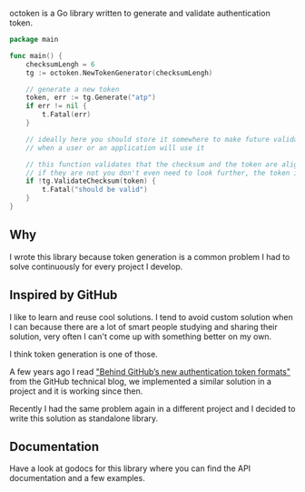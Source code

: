 octoken is a Go library written to generate and validate authentication token.

```go
package main

func main() {
    checksumLengh = 6
	tg := octoken.NewTokenGenerator(checksumLengh)

    // generate a new token
	token, err := tg.Generate("atp")
	if err != nil {
		t.Fatal(err)
	}

    // ideally here you should store it somewhere to make future validation
    // when a user or an application will use it

    // this function validates that the checksum and the token are aligned.
    // if they are not you don't even need to look further, the token is invalid.
	if !tg.ValidateChecksum(token) {
		t.Fatal("should be valid")
	}
}
```

## Why

I wrote this library because token generation is a common problem I had to
solve continuously for every project I develop.

## Inspired by GitHub

I like to learn and reuse cool solutions. I tend to avoid custom solution when
I can because there are a lot of smart people studying and sharing their
solution, very often I can't come up with something better on my own.

I think token generation is one of those.

A few years ago I read ["Behind GitHub’s new authentication token
formats"](https://github.blog/2021-04-05-behind-githubs-new-authentication-token-formats/)
from the GitHub technical blog, we implemented a similar solution in a project
and it is working since then.

Recently I had the same problem again in a different project and I decided to
write this solution as standalone library.

## Documentation

Have a look at godocs for this library where you can find the API documentation and a few examples.
